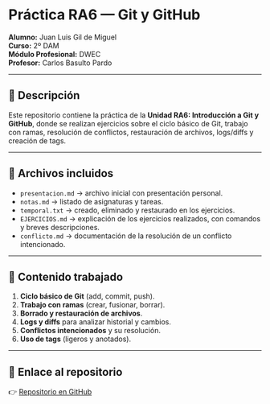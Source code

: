 # Práctica RA6 — Git y GitHub

**Alumno:** Juan Luis Gil de Miguel  
**Curso:** 2º DAM  
**Módulo Profesional:** DWEC  
**Profesor:** Carlos Basulto Pardo  

---

## 📌 Descripción
Este repositorio contiene la práctica de la **Unidad RA6: Introducción a Git y GitHub**, donde se realizan ejercicios sobre el ciclo básico de Git, trabajo con ramas, resolución de conflictos, restauración de archivos, logs/diffs y creación de tags.  

---

## 📂 Archivos incluidos
- `presentacion.md` → archivo inicial con presentación personal.  
- `notas.md` → listado de asignaturas y tareas.  
- `temporal.txt` → creado, eliminado y restaurado en los ejercicios.  
- `EJERCICIOS.md` → explicación de los ejercicios realizados, con comandos y breves descripciones.  
- `conflicto.md` → documentación de la resolución de un conflicto intencionado.  

---

## 🚀 Contenido trabajado
1. **Ciclo básico de Git** (add, commit, push).  
2. **Trabajo con ramas** (crear, fusionar, borrar).  
3. **Borrado y restauración de archivos**.  
4. **Logs y diffs** para analizar historial y cambios.  
5. **Conflictos intencionados** y su resolución.  
6. **Uso de tags** (ligeros y anotados).  

---

## 📎 Enlace al repositorio
👉 [Repositorio en GitHub](https://github.com/Juanluu724/practica-git-parte1-JuanLuis)
